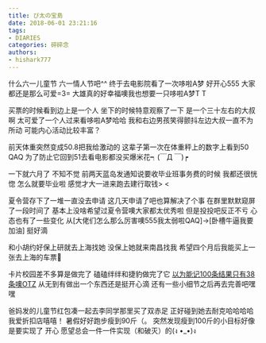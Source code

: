 ```yaml
---
title: び太の宝島
date: 2018-06-01 23:21:16
tags: 
- DIARIES
categories: 碎碎念
authors:
- hishark777
---
```

什么六一儿童节 六一情人节吧^^
终于去电影院看了一次哆啦A梦
好开心555
大家都还是那么可爱=3=
大雄真的好幸福噢我也想要一只哆啦A梦T T
<!--more-->

买票的时候看到边上是一个人
坐下的时候特意观察了一下
是一个三十左右的大叔啊
太可爱了一个人过来看哆啦A梦哈哈
我和右边男孩笑得颤抖左边大叔一直不为所动
可能内心活动比较丰富？

前天体重突然变成50.8把我给激动的
这辈子第一次在体重秤上的数字上看到50 QAQ
为了防止它回到51去看电影都没买爆米花┑(￣Д ￣)┍

一下就六月了
不知不觉
前两天蓝岛发通知说要收毕业班事务费的时候
我都还很恍惚
怎么就要毕业啦
感觉才大一进来跑去建行取钱> <

夏令营存下了一堆一直没去申请
这几天申请了吧也算解决了个事
在群里默默窥屏了一段时间了
基本上没啥希望过夏令营噢大家都太优秀啦
但是投投吧反正不亏
心态也有了一些变化
从[大佬们怎么那么厉害噢555我太弱啦QAQ]→[卧槽牛逼我要加油]
挺好滴

和小胡约好保上研就去上海找她
没保上她就来南昌找我
希望四个月后我能买上一张去上海的车票🎀

卡片校园差不多算是做完了
磕磕绊绊和捷豹做完了它
[以为能记100条结果只有38条噢OTZ](http://hishark.cc/2018/04/08/卡片校园踩坑记录/)
从无到有做出一个东西还是挺开心滴
还有一些小细节之后再去完善吧嘿嘿

爸妈发的儿童节红包凑一起去李同学那里买了双赤足
正好碰到她去耐克哈哈哈哈我爱折扣店嘻嘻！
暑假好好跑步瘦到90斤（。
突然发现瘦到100斤的小目标好像是要实现了
开心
愿望总会一件一件实现（和破灭）的(ง •_•)ง
